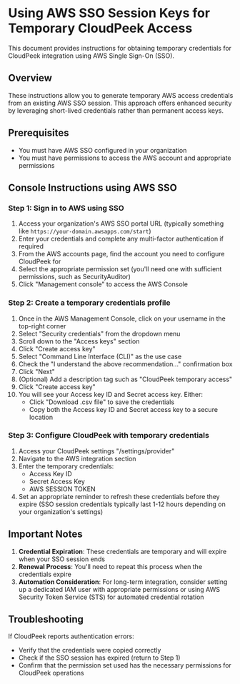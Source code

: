 # Using AWS SSO Session Keys for Temporary CloudPeek Access

This document provides instructions for obtaining temporary credentials for CloudPeek integration using AWS Single Sign-On (SSO).

## Overview

These instructions allow you to generate temporary AWS access credentials from an existing AWS SSO session. This approach offers enhanced security by leveraging short-lived credentials rather than permanent access keys.

## Prerequisites

- You must have AWS SSO configured in your organization
- You must have permissions to access the AWS account and appropriate permissions

## Console Instructions using AWS SSO

### Step 1: Sign in to AWS using SSO

1. Access your organization's AWS SSO portal URL (typically something like `https://your-domain.awsapps.com/start`)
2. Enter your credentials and complete any multi-factor authentication if required
3. From the AWS accounts page, find the account you need to configure CloudPeek for
4. Select the appropriate permission set (you'll need one with sufficient permissions, such as SecurityAuditor)
5. Click "Management console" to access the AWS Console

### Step 2: Create a temporary credentials profile

1. Once in the AWS Management Console, click on your username in the top-right corner
2. Select "Security credentials" from the dropdown menu
3. Scroll down to the "Access keys" section
4. Click "Create access key"
5. Select "Command Line Interface (CLI)" as the use case
6. Check the "I understand the above recommendation..." confirmation box
7. Click "Next"
8. (Optional) Add a description tag such as "CloudPeek temporary access"
9. Click "Create access key"
10. You will see your Access key ID and Secret access key. Either:
    - Click "Download .csv file" to save the credentials
    - Copy both the Access key ID and Secret access key to a secure location

### Step 3: Configure CloudPeek with temporary credentials

1. Access your CloudPeek settings "/settings/provider"
2. Navigate to the AWS integration section
3. Enter the temporary credentials:
   - Access Key ID
   - Secret Access Key
   - AWS SESSION TOKEN
4. Set an appropriate reminder to refresh these credentials before they expire (SSO session credentials typically last 1-12 hours depending on your organization's settings)

## Important Notes

1. **Credential Expiration**: These credentials are temporary and will expire when your SSO session ends
2. **Renewal Process**: You'll need to repeat this process when the credentials expire
3. **Automation Consideration**: For long-term integration, consider setting up a dedicated IAM user with appropriate permissions or using AWS Security Token Service (STS) for automated credential rotation

## Troubleshooting

If CloudPeek reports authentication errors:
- Verify that the credentials were copied correctly
- Check if the SSO session has expired (return to Step 1)
- Confirm that the permission set used has the necessary permissions for CloudPeek operations
